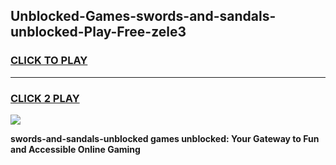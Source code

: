 
## Unblocked-Games-swords-and-sandals-unblocked-Play-Free-zele3
<h3>
<a href="https://premium76.site?title=swords-and-sandals-unblocked&ref=22A">CLICK TO PLAY</a></h3>
<hr>

<h3>
<a href="https://premium76.site?title=swords-and-sandals-unblocked&ref=22A">CLICK 2 PLAY</a>
  
</h3>

<a href="https://premium76.site?title=swords-and-sandals-unblocked&ref=22A"><img src="https://clearcache.store/games.png"></a>


**swords-and-sandals-unblocked games unblocked: Your Gateway to Fun and Accessible Online Gaming**
